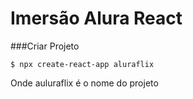 # Imersão Alura React

###Criar Projeto

```
$ npx create-react-app aluraflix
```
Onde auluraflix é o nome do projeto

